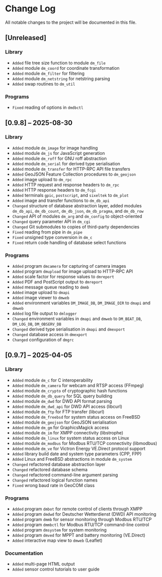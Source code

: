 # Change Log

All notable changes to the project will be documented in this file.

## [Unreleased]

### Library

* `Added` file tree size function to module `dm_file`
* `Added` module `dm_coord` for coordinate transformation
* `Added` module `dm_filter` for filtering
* `Added` module `dm_netstring` for netstring parsing
* `Added` swap routines to `dm_util`

### Programs

* `Fixed` reading of options in `dmdbctl`

## [0.9.8] – 2025-08-30

### Library

* `Added` module `dm_image` for image handling
* `Added` module `dm_js` for JavaScript generation
* `Added` module `dm_roff` for GNU roff abstraction
* `Added` module `dm_serial` for derived type serialisation
* `Added` module `dm_transfer` for HTTP-RPC API file transfers
* `Added` GeoJSON Feature Collection procedures to `dm_geojson`
* `Added` image upload to `dm_rpc`
* `Added` HTTP request and response headers to `dm_rpc`
* `Added` HTTP response headers to `dm_fcgi`
* `Added` terminals `gpic`, `postscript`, and `sixeltek` to `dm_plot`
* `Added` image and transfer functions to `dm_db_api`
* `Changed` structure of database abstraction layer, added modules `dm_db_api`, `dm_db_count`, `dm_db_json`, `dm_db_pragma`, and `dm_db_row`
* `Changed` API of modules `dm_arg` and `dm_config` to object-oriented
* `Changed` query parameter API in `dm_cgi`
* `Changed` Git submodules to copies of third-party dependencies
* `Fixed` reading from pipe in `dm_pipe`
* `Fixed` unsigned type conversion in `dm_c`
* `Fixed` return code handling of database select functions

### Programs

* `Added` program `dmcamera` for capturing of camera images
* `Added` program `dmupload` for image upload to HTTP-RPC API
* `Added` scale factor for response values to `dmreport`
* `Added` PDF and PostScript output to `dmreport`
* `Added` message queue reading to `dmmb`
* `Added` image upload to `dmapi`
* `Added` image viewer to `dmweb`
* `Added` environment variables `DM_IMAGE_DB`, `DM_IMAGE_DIR` to `dmapi` and `dmweb`
* `Added` log file output to `dmlogger`
* `Changed` environment variables in `dmapi` and `dmweb` to `DM_BEAT_DB`, `DM_LOG_DB`, `DM_OBSERV_DB`
* `Changed` derived type serialisation in `dmapi` and `dmexport`
* `Changed` database access in `dmexport`
* `Changed` configuration of `dmgrc`

## [0.9.7] – 2025-04-05

### Library

* `Added` module `dm_c` for C interoperability
* `Added` module `dm_camera` for webcam and RTSP access (FFmpeg)
* `Added` module `dm_crypto` of cryptographic hash functions
* `Added` module `dm_db_query` for SQL query building
* `Added` module `dm_dwd` for DWD API format parsing
* `Added` module `dm_dwd_api` for DWD API access (libcurl)
* `Added` module `dm_ftp` for FTP transfer (libcurl)
* `Added` module `dm_freebsd` for system status access on FreeBSD
* `Added` module `dm_geojson` for GeoJSON serialisation
* `Added` module `dm_gm` for GraphicsMagick access
* `Added` module `dm_im` for XMPP connectivity (libstrophe)
* `Added` module `dm_linux` for system status access on Linux
* `Added` module `dm_modbus` for Modbus RTU/TCP connectivity (libmodbus)
* `Added` module `dm_ve` for Victron Energy VE.Direct protocol support
* `Added` library build date and system type parameters (CPP, FPP)
* `Added` Linux and FreeBSD abstractions in module `dm_system`
* `Changed` refactored database abstraction layer
* `Changed` refactored database schema
* `Changed` refactored command-line argument parsing
* `Changed` refactored logical function names
* `Fixed` wrong baud rate in GeoCOM class

### Programs

* `Added` program `dmbot` for remote control of clients through XMPP
* `Added` program `dmdwd` for Deutscher Wetterdienst (DWD) API monitoring
* `Added` program `dmmb` for sensor monitoring through Modbus RTU/TCP
* `Added` program `dmmbctl` for Modbus RTU/TCP command-line control
* `Added` program `dmsystem` for system monitoring
* `Added` program `dmved` for MPPT and battery monitoring (VE.Direct)
* `Added` interactive map view to `dmweb` (Leaflet)

### Documentation

* `Added` multi-page HTML output
* `Added` sensor control tutorials to user guide
